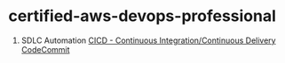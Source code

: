 # certified-aws-devops-professional

1. SDLC Automation
    [CICD - Continuous Integration/Continuous Delivery](1-sdlc-automation/cicd.md)
    [CodeCommit](1-sdlc-automation/codecommit.md)